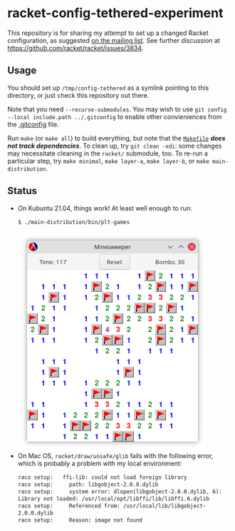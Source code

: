 # racket-config-tethered-experiment

This repository is for sharing my attempt to set up a changed Racket
configuration, as suggested [on the mailing
list](https://groups.google.com/g/racket-dev/c/dHAFwzlFwNA/m/xfVGxIYaAgAJ). See
further discussion at <https://github.com/racket/racket/issues/3834>.

## Usage

You should set up `/tmp/config-tethered` as a symlink pointing to this
directory, or just check this repository out there.

Note that you need `--recurse-submodules`. You may wish to use
`git config --local include.path ../.gitconfig` to enable other
convieniences from the [.gitconfig](./.gitconfig) file.

Run `make` (or `make all`) to build everything, but note that the
[`Makefile`](./Makefile) ***does not track dependencies***. To clean
up, try `git clean -xdi`: some changes may necessitate cleaning in the
`racket/` submodule, too. To re-run a particular step,
try `make minimal`, `make layer-a`, `make layer-b`, or `make main-distribution`.

## Status

  - On Kubuntu 21.04, things work! At least well enough to run:
    ```
	$ ./main-distribution/bin/plt-games
    ```
    ![Screenshot of winning Minesweeper](Screenshot_20210529_154509.png)
  - On Mac OS, `racket/draw/unsafe/glib` fails with the following error,
    which is probably a problem with my local environment:
	```
    raco setup:   ffi-lib: could not load foreign library
    raco setup:     path: libgobject-2.0.0.dylib
    raco setup:     system error: dlopen(libgobject-2.0.0.dylib, 6): Library not loaded: /usr/local/opt/libffi/lib/libffi.6.dylib
    raco setup:     Referenced from: /usr/local/lib/libgobject-2.0.0.dylib
    raco setup:     Reason: image not found
    ```
